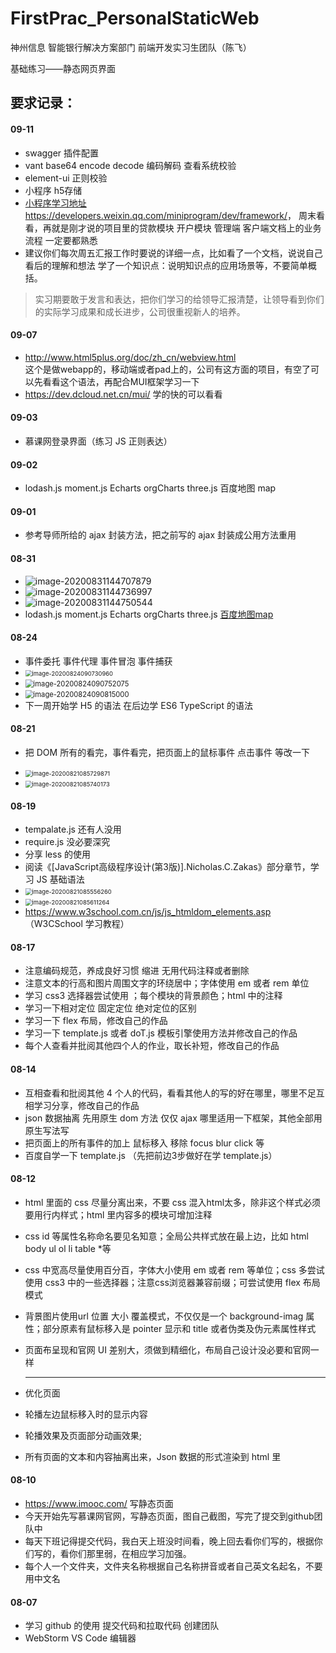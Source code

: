 # FirstPrac_PersonalStaticWeb
神州信息 智能银行解决方案部门 前端开发实习生团队（陈飞）

基础练习——静态网页界面

## 要求记录：

#### 09-11
- swagger 插件配置
- vant base64 encode decode 编码解码 查看系统校验
- element-ui 正则校验
- 小程序 h5存储
- [小程序学习地址https://developers.weixin.qq.com/miniprogram/dev/framework/](https://developers.weixin.qq.com/miniprogram/dev/framework/)，
周末看看，再就是刚才说的项目里的贷款模块
 开户模块 管理端 客户端文档上的业务流程 一定要都熟悉
- 建议你们每次周五汇报工作时要说的详细一点，比如看了一个文档，说说自己看后的理解和想法  学了一个知识点：说明知识点的应用场景等，不要简单概括。

> 实习期要敢于发言和表达，把你们学习的给领导汇报清楚，让领导看到你们的实际学习成果和成长进步，公司很重视新人的培养。

#### 09-07
- http://www.html5plus.org/doc/zh_cn/webview.html   
这个是做webapp的，移动端或者pad上的，公司有这方面的项目，有空了可以先看看这个语法，再配合MUI框架学习一下
- https://dev.dcloud.net.cn/mui/
学的快的可以看看

#### 09-03
- 慕课网登录界面（练习 JS 正则表达）

#### 09-02
- lodash.js moment.js Echarts orgCharts three.js 百度地图 map

#### 09-01
- 参考导师所给的 ajax 封装方法，把之前写的 ajax 封装成公用方法重用

#### 08-31

- ![image-20200831144707879](https://raw.githubusercontent.com/LiuPiPiPi/picBed/master/img/20200831144715.png)
- ![image-20200831144736997](https://raw.githubusercontent.com/LiuPiPiPi/picBed/master/img/20200831144737.png)
- ![image-20200831144750544](https://raw.githubusercontent.com/LiuPiPiPi/picBed/master/img/20200831144750.png)
- lodash.js    moment.js    Echarts    orgCharts    three.js      [百度地图map](https://dafrok.github.io/vue-baidu-map/#/zh/overlay/marker)

#### 08-24

- 事件委托 事件代理 事件冒泡 事件捕获
- <img src="https://raw.githubusercontent.com/LiuPiPiPi/picBed/master/img/20200824090731.png" alt="image-20200824090730960" style="zoom: 67%;" />
- <img src="https://raw.githubusercontent.com/LiuPiPiPi/picBed/master/img/20200824090752.png" alt="image-20200824090752075" style="zoom:80%;" />
- <img src="https://raw.githubusercontent.com/LiuPiPiPi/picBed/master/img/20200824091105.png" alt="image-20200824090815000" style="zoom:80%;" />
- 下一周开始学 H5 的语法   在后边学 ES6 TypeScript 的语法

#### 08-21

- 把 DOM 所有的看完，事件看完，把页面上的鼠标事件 点击事件 等改一下

- <img src="https://raw.githubusercontent.com/LiuPiPiPi/picBed/master/img/20200824090405.png" alt="image-20200821085729871" style="zoom:67%;" />

- <img src="https://raw.githubusercontent.com/LiuPiPiPi/picBed/master/img/20200824090458.png" alt="image-20200821085740173" style="zoom:67%;" />

#### 08-19

- tempalate.js 还有人没用
- require.js 没必要深究
- 分享 less 的使用
- 阅读《[JavaScript高级程序设计(第3版)].Nicholas.C.Zakas》部分章节，学习 JS 基础语法
- <img src="https://raw.githubusercontent.com/LiuPiPiPi/picBed/master/img/20200824090506.png" alt="image-20200821085556260" style="zoom: 67%;" />
- <img src="https://raw.githubusercontent.com/LiuPiPiPi/picBed/master/img/20200824090514.png" alt="image-20200821085611264" style="zoom:67%;" />
- https://www.w3school.com.cn/js/js_htmldom_elements.asp （W3CSchool 学习教程）

#### 08-17

- 注意编码规范，养成良好习惯 缩进 无用代码注释或者删除
- 注意文本的行高和图片周围文字的环绕居中；字体使用 em 或者 rem 单位
- 学习 css3 选择器尝试使用 ；每个模块的背景颜色；html 中的注释 
- 学习一下相对定位 固定定位 绝对定位的区别
- 学习一下 flex 布局，修改自己的作品
- 学习一下 template.js 或者 doT.js 模板引擎使用方法并修改自己的作品
- 每个人查看并批阅其他四个人的作业，取长补短，修改自己的作品

#### 08-14

- 互相查看和批阅其他 4 个人的代码，看看其他人的写的好在哪里，哪里不足互相学习分享，修改自己的作品
- json 数据抽离  先用原生 dom 方法  仅仅 ajax 哪里适用一下框架，其他全部用原生写法写
- 把页面上的所有事件的加上 鼠标移入 移除 focus blur click 等 
- 百度自学一下 template.js   （先把前边3步做好在学 template.js）

#### 08-12

- html 里面的 css 尽量分离出来，不要 css 混入html太多，除非这个样式必须要用行内样式；html 里内容多的模块可增加注释
- css id 等属性名称命名要见名知意；全局公共样式放在最上边，比如 html body ul ol li  table *等
- css 中宽高尽量使用百分百，字体大小使用 em 或者 rem 等单位；css 多尝试使用 css3 中的一些选择器；注意css浏览器兼容前缀；可尝试使用 flex 布局模式
- 背景图片使用url  位置  大小 覆盖模式，不仅仅是一个 background-imag 属性；部分原素有鼠标移入是 pointer 显示和 title 或者伪类及伪元素属性样式
- 页面布呈现和官网 UI 差别大，须做到精细化，布局自己设计没必要和官网一样

  ---

- 优化页面
- 轮播左边鼠标移入时的显示内容
- 轮播效果及页面部分动画效果;
- 所有页面的文本和内容抽离出来，Json 数据的形式渲染到 html 里

#### 08-10

- https://www.imooc.com/  写静态页面
- 今天开始先写慕课网官网，写静态页面，图自己截图，写完了提交到github团队中
- 每天下班记得提交代码，我白天上班没时间看，晚上回去看你们写的，根据你们写的，看你们那里弱，在相应学习加强。
- 每个人一个文件夹，文件夹名称根据自己名称拼音或者自己英文名起名，不要用中文名

#### 08-07

- 学习 github 的使用 提交代码和拉取代码 创建团队
- WebStorm  VS Code 编辑器
